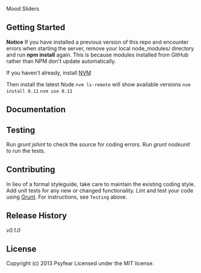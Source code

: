 
Mood Sliders

## Getting Started

__Notice__
If you have installed a previous version of this repo and encounter errors when starting the server, remove your local node_modules/ directory and run __npm install__ again. This is because modules installed from GitHub rather than NPM don't update automatically.

If you haven't already, install [NVM](https://github.com/creationix/nvm)

Then install the latest Node
`nvm ls-remote` will show available versions
`nvm install 0.11`
`nvm use 0.11`


## Documentation


## Testing
Run _grunt jshint_ to check the source for coding errors.
Run _grunt nodeunit_ to run the tests.

## Contributing
In lieu of a formal styleguide, take care to maintain the existing coding style. Add unit tests for any new or changed functionality. Lint and test your code using [Grunt](http://gruntjs.com/).
For instructions, see `Testing` above.

## Release History
_v0.1.0_

## License
Copyright (c) 2013 Psyfear
Licensed under the MIT license.
